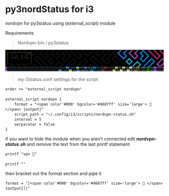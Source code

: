 # py3nordStatus for i3

nordvpn for py3status using (external_script)
module

Requirements
> Nordvpn-bin / py3status

![This is an image](example.png)

>my i3status.conf settings for the script
```
order += "external_script nordvpn"

external_script nordvpn {
    format = "<span color'#000' bgcolor='#4687ff' size='large'>  </span> {output}"
    script_path = "~/.config/i3/scripts/nordvpn-status.sh"
    interval = 5
    serparator = false
}
```

if you want to hide the module when you aren't connected edit ***nordvpn-status.sh*** and remove the text from the last printf statement
```
printf "vpn "

printf ""
```
then bracket out the format section and pipe it
```
format = "[<span color'#000' bgcolor='#4687ff' size='large'>  </span> {output}]|"
```
